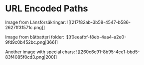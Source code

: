 # URL Encoded Paths

Image from Länsförsäkringar:
![[217f82ab-3b58-4547-b586-2627ff31571c.png]]

Image from båtbatteri folder:
![[f0eeafbf-f8eb-4aa4-a2e0-9fd9c0b452bc.png|366]]

Another image with special chars:
![[260c6c91-8b95-4ce1-bbd5-83f4085f0cd3.png|200]]
